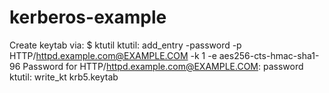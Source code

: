 # kerberos-example
Create keytab via:
$ ktutil
ktutil: add_entry -password -p HTTP/httpd.example.com@EXAMPLE.COM -k 1 -e aes256-cts-hmac-sha1-96
Password for HTTP/httpd.example.com@EXAMPLE.COM: password
ktutil: write_kt krb5.keytab
